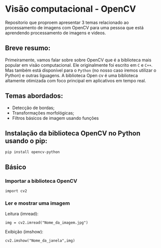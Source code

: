 # Visão computacional - OpenCV

Repositorio que proproem apresentar 3 temas relacionado ao processamento de imagens com OpenCV para uma pessoa que está aprendendo processamento de imagens e videos.

## Breve resumo:

Primeiramente, vamos falar sobre sobre OpenCV que é a biblioteca mais popular em visão computacional. Ele originalmente foi escrito em `C` e `C++`. Mas também está disponível para o `Python` (no nosso caso iremos utilizar o Python) e outras liguagens. A biblioteca Open cv é uma biblioteca altamente otimizada com foco principal em aplicativos em tempo real.

## Temas abordados:

- Detecção de bordas;
- Transformações morfológicas;
- Filtros básicos de imagem usando funções


## Instalação da biblioteca OpenCV no Python usando o pip:

`pip install opencv-python`


## Básico

### Importar a biblioteca OpenCV

`import cv2`

### Ler e mostrar uma imagem

Leitura (imread):

`
img = cv2.imread("Nome_da_imagem.jpg")
`

Exibição (imshow):

`
cv2.imshow("Nome_da_janela",img)
`




